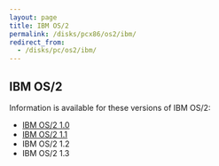 ```yaml
---
layout: page
title: IBM OS/2
permalink: /disks/pcx86/os2/ibm/
redirect_from:
  - /disks/pc/os2/ibm/
---
```


IBM OS/2
---

Information is available for these versions of IBM OS/2:

* [IBM OS/2 1.0](1.0/)
* [IBM OS/2 1.1](1.1/)
* IBM OS/2 1.2
* IBM OS/2 1.3
